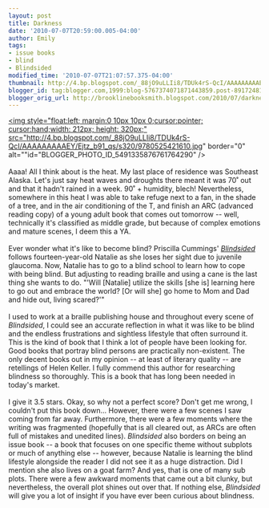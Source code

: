 ```yaml
---
layout: post
title: Darkness
date: '2010-07-07T20:59:00.005-04:00'
author: Emily
tags:
- issue books
- blind
- Blindsided
modified_time: '2010-07-07T21:07:57.375-04:00'
thumbnail: http://4.bp.blogspot.com/_88jO9uLLIi8/TDUk4rS-QcI/AAAAAAAAAEY/Ejtz_b91_qs/s72-c/9780525421610.jpg
blogger_id: tag:blogger.com,1999:blog-5767374071871443859.post-8917248150772025430
blogger_orig_url: http://brooklinebooksmith.blogspot.com/2010/07/darkness.html
---
```


<a onblur="try {parent.deselectBloggerImageGracefully();} catch(e) {}" href="http://4.bp.blogspot.com/_88jO9uLLIi8/TDUk4rS-QcI/AAAAAAAAAEY/Ejtz_b91_qs/s1600/9780525421610.jpg"><img style="float:left; margin:0 10px 10px 0;cursor:pointer; cursor:hand;width: 212px; height: 320px;" src="http://4.bp.blogspot.com/_88jO9uLLIi8/TDUk4rS-QcI/AAAAAAAAAEY/Ejtz_b91_qs/s320/9780525421610.jpg" border="0" alt=""id="BLOGGER_PHOTO_ID_5491335876761764290" /></a><br /><br />Aaaa!  All I think about is the heat.  My last place of residence was Southeast Alaska.  Let's just say heat waves and droughts there meant it was 70˚ out and that it hadn't rained in a week.   90˚ + humidity, blech!  Nevertheless, somewhere in this heat I was able to take refuge next to a fan, in the shade of a tree, and in the air conditioning of the T, and finish an ARC (advanced reading copy) of a young adult book that comes out tomorrow -- well, technically it's classified as middle grade, but because of complex emotions and mature scenes, I deem this a YA.<br /><br />Ever wonder what it's like to become blind?  Priscilla Cummings' <a href="http://www.brooklinebooksmith-shop.com/book/9780525421610"><span style="font-style: italic;">Blindsided</span></a> follows fourteen-year-old Natalie as she loses her sight due to juvenile glaucoma.  Now, Natalie has to go to a blind school to learn how to cope with being blind.  But adjusting to reading braille and using a cane is the last thing she wants to do.  "'Will [Natalie] utilize the skills [she is] learning here to go out and embrace the world? [Or will she] go home to Mom and Dad and hide out, living scared?'"<br /><br />I used to work at a braille publishing house and throughout every scene of <span style="font-style: italic;">Blindsided</span>, I could see an accurate reflection in what it was like to be blind and the endless frustrations and sightless lifestyle that often surround it.  This is the kind of book that I think a lot of people have been looking for.  Good books that portray blind persons are practically non-existent.  The only decent books out in my opinion -- at least of literary quality --  are retellings of Helen Keller.  I fully commend this author for researching blindness so thoroughly.  This is a book that has long been needed in today's market.<br /><br />I give it 3.5 stars.  Okay, so why not a perfect score?  Don't get me wrong, I couldn't put this book down...  However, there were a few scenes I saw coming from far away.  Furthermore, there were a few moments where the writing was fragmented (hopefully that is all cleared out, as ARCs are often full of mistakes and unedited lines).  <span style="font-style:italic;">Blindsided</span> also borders on being an issue book --  a book that focuses on one specific theme without subplots or much of anything else -- however, because Natalie is learning the blind lifestyle alongside the reader I did not see it as a huge distraction.  Did I mention she also lives on a goat farm?  And yes, that is one of many sub plots.  There were a few awkward moments that came out a bit clunky, but nevertheless, the overall plot shines out over that.  If nothing else, <span style="font-style: italic;">Blindsided</span> will give you a lot of insight if you have ever been curious about blindness.